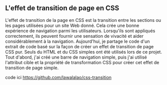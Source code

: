 ## L'effet de transition de page en CSS

L'effet de transition de la page en CSS est la transition entre les sections ou les pages utilisées pour un site Web donné. Cela crée une bonne expérience de navigation parmi les utilisateurs. Lorsqu'ils sont appliqués correctement, ils peuvent fournir une sensation de vivacité et aider considérablement à la navigation. Aujourd'hui, je partage le code d'un extrait de code basé sur la façon de créer un effet de transition de page CSS pur. Seuls du HTML et du CSS simples ont été utilisés lors de ce projet. Tout d'abord, j'ai créé une barre de navigation simple, puis j'ai utilisé l'attribut cible et la propriété de transformation CSS pour créer cet effet de transition de page simple.

code ici https://github.com/lawalalao/css-transition